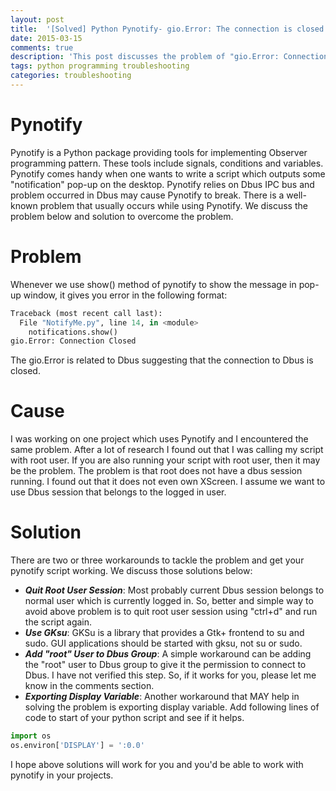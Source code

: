 ```yaml
---
layout: post
title:  '[Solved] Python Pynotify- gio.Error: The connection is closed'
date: 2015-03-15
comments: true
description: 'This post discusses the problem of "gio.Error: Connection Closed" error in Pynotify, its causes and steps to solve the problem.'
tags: python programming troubleshooting
categories: troubleshooting 
---
```


Pynotify
======
Pynotify is a Python package providing tools for implementing Observer programming pattern. These tools include signals, conditions and variables. Pynotify comes handy when one wants to write a script which outputs some "notification" pop-up on the desktop. Pynotify relies on Dbus IPC bus and problem occurred in Dbus may cause Pynotify to break. There is a well-known problem that usually occurs while using Pynotify. We discuss the problem below and solution to overcome the problem.

Problem
======
Whenever we use show() method of pynotify to show the message in pop-up window, it gives you error in the following format:
```python
Traceback (most recent call last):
  File "NotifyMe.py", line 14, in <module>
    notifications.show()
gio.Error: Connection Closed
```
The gio.Error is related to Dbus suggesting that the connection to Dbus is closed. 

Cause
=====
I was working on one project which uses Pynotify and I encountered the same problem. After a lot of research I found out that I was calling my script with root user. If you are also running your script with root user, then it may be the problem. The problem is that root does not have a dbus session running. I found out that it does not even own XScreen. I assume we want to use Dbus session that belongs to the logged in user.

Solution
======
There are two or three workarounds to tackle the problem and get your pynotify script working. We discuss those solutions below:
  * ***Quit Root User Session***: Most probably current Dbus session belongs to normal user which is currently logged in. So, better and simple way to avoid above problem is to quit root user session using "ctrl+d" and run the script again. 
  * ***Use GKsu***: GKSu is a library that provides a Gtk+ frontend to su and sudo. GUI applications should be started with gksu, not su or sudo.
  * ***Add "root" User to Dbus Group***: A simple workaround can be adding the "root" user to Dbus group to give it the permission to connect to Dbus. I have not verified this step. So, if it works for you, please let me know in the comments section.
  * ***Exporting Display Variable***: Another workaround that MAY help in solving the problem is exporting display variable. Add following lines of code to start of your python script and see if it helps. <br/>
  ```python
  import os
  os.environ['DISPLAY'] = ':0.0'
  ```
  
  I hope above solutions will work for you and you'd be able to work with pynotify in your projects. 